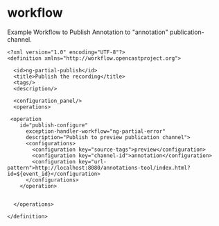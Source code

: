 # workflow

Example Workflow to Publish Annotation to "annotation" publication-channel.

    <?xml version="1.0" encoding="UTF-8"?>
    <definition xmlns="http://workflow.opencastproject.org">

      <id>ng-partial-publish</id>
      <title>Publish the recording</title>
      <tags/>
      <description/>

      <configuration_panel/>
      <operations>

     <operation
        id="publish-configure"
          exception-handler-workflow="ng-partial-error"
          description="Publish to preview publication channel">
          <configurations>
            <configuration key="source-tags">preview</configuration>
            <configuration key="channel-id">annotation</configuration>
            <configuration key="url-pattern">http://localhost:8080/annotations-tool/index.html?id=${event_id}</configuration>
          </configurations>
        </operation>


      </operations>

    </definition>
